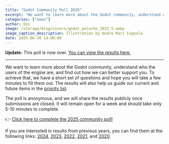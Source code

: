 ```yaml
---
title: "Godot Community Poll 2025"
excerpt: "We want to learn more about the Godot community, understand who the users of the engine are, and find out how we can better support you."
categories: ["news"]
author: Emi
image: /storage/blog/covers/godot_peluche_2025_5.webp
image_caption_description: Illustration by André Marí Coppola
date: 2025-06-30 14:00:00
---
```


**Update:** This poll is now over. [You can view the results here.](https://docs.google.com/forms/d/e/1FAIpQLScKWGJoLEeNW1qrsDfZRfk7gHultapacH5ZhQmo9XRZADW1IQ/viewanalytics)

___


We want to learn more about the Godot community, understand who the users of the engine are, and find out how we can better support you. To achieve that, we have a short set of questions and hope you will take a few minutes to fill them out. The results will also help us guide our current and future items in the [priority list](https://godotengine.org/priorities/).

The poll is anonymous, and we will share the results publicly once submissions are closed. It will remain open for a week and should take only 5-10 minutes to complete.

👉 [Click here to complete the 2025 community poll!](https://forms.gle/FmCSVdQBDiuVLeJ99)

If you are interested in results from previous years, you can find them at the following links:
[2024](https://docs.google.com/forms/d/1eicOppRQG2RFZ8CjIGFf5Kha5yklO854fV8-YFtlWxk/viewanalytics), [2023](https://docs.google.com/forms/d/e/1FAIpQLSeXRE1nF64PUilO6fA7Pevh2lWukJtpdBvc2_A3fGfuciy-gQ/viewanalytics), [2022](https://docs.google.com/forms/d/e/1FAIpQLSe-OIpxXqou9cDnPXEAjxzpICbf8_YZB3jUizdECXRydtB8cA/viewanalytics), [2021](https://docs.google.com/forms/d/e/1FAIpQLSfOj9m71X98_z7-UC4iiM6Uxd2HhITRzmF-M2Yx-d7Yq5KNUg/viewanalytics), and [2020](https://docs.google.com/forms/d/e/1FAIpQLSePCblF1p-Sv3AJYWQ8reRhx8c-1WOX9ZI0P-NJ-5TGw79bqA/viewanalytics).

